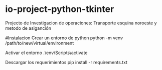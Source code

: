 # io-project-python-tkinter
Projecto de Investigacion de operaciones: Transporte esquina noroeste y metodo de asiganción

#Instalacion
Crear un entorno de python
python -m venv /path/to/new/virtual/environment

Activar el entorno
.\env\Scripts\activate

Descargar los requerimientos
pip install -r requirements.txt